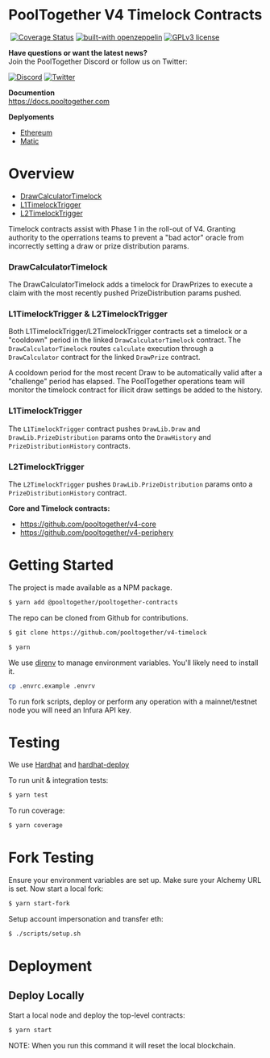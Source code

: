 # PoolTogether V4 Timelock Contracts

[![<PoolTogether>](https://circleci.com/gh/pooltogether/v4-timelock.svg?style=shield)](https://circleci.com/gh/pooltogether/v4-timelock)
[![Coverage Status](https://coveralls.io/repos/github/pooltogether/v4-timelock/badge.svg?branch=master)](https://coveralls.io/github/pooltogether/v4-timelock?branch=master)
[![built-with openzeppelin](https://img.shields.io/badge/built%20with-OpenZeppelin-3677FF)](https://docs.openzeppelin.com/)
[![GPLv3 license](https://img.shields.io/badge/License-GPLv3-blue.svg)](http://perso.crans.org/besson/LICENSE.html)

<strong>Have questions or want the latest news?</strong>
<br/>Join the PoolTogether Discord or follow us on Twitter:

[![Discord](https://badgen.net/badge/icon/discord?icon=discord&label)](https://discord.gg/JFBPMxv5tr)
[![Twitter](https://badgen.net/badge/icon/twitter?icon=twitter&label)](https://twitter.com/PoolTogether_)

**Documention**<br>
https://docs.pooltogether.com

**Deplyoments**<br>
- [Ethereum](https://docs.pooltogether.com/resources/networks/ethereum)
- [Matic](https://docs.pooltogether.com/resources/networks/matic)

# Overview
- [DrawCalculatorTimelock](/contracts/DrawCalculatorTimelock.sol)
- [L1TimelockTrigger](/contracts/L1TimelockTrigger.sol)
- [L2TimelockTrigger](/contracts/L2TimelockTrigger.sol)

Timelock contracts assist with Phase 1 in the roll-out of V4. Granting authority to the operrations teams to prevent a "bad actor" oracle from incorrectly setting a draw or prize distribution params. 

### DrawCalculatorTimelock
The DrawCalculatorTimelock adds a timelock for DrawPrizes to execute a claim with the most recently pushed PrizeDistribution params pushed. 

### L1TimelockTrigger & L2TimelockTrigger
Both L1TimelockTrigger/L2TimelockTrigger contracts set a timelock or a "cooldown" period in the linked `DrawCalculatorTimelock` contract. The `DrawCalculatorTimelock` routes `calculate` execution through a `DrawCalculator` contract for the linked `DrawPrize` contract.

 A cooldown period for the most recent Draw to be automatically valid after a "challenge" period has elapsed. The PoolTogether operations team will monitor the timelock contract for illicit draw settings be added to the history.

### L1TimelockTrigger
The `L1TimelockTrigger` contract pushes `DrawLib.Draw` and `DrawLib.PrizeDistribution` params onto the `DrawHistory` and `PrizeDistributionHistory` contracts.

### L2TimelockTrigger
The `L2TimelockTrigger` pushes `DrawLib.PrizeDistribution` params onto a `PrizeDistributionHistory` contract.

**Core and Timelock contracts:**

- https://github.com/pooltogether/v4-core
- https://github.com/pooltogether/v4-periphery

# Getting Started

The project is made available as a NPM package.

```sh
$ yarn add @pooltogether/pooltogether-contracts
```

The repo can be cloned from Github for contributions.

```sh
$ git clone https://github.com/pooltogether/v4-timelock
```

```sh
$ yarn
```

We use [direnv](https://direnv.net/) to manage environment variables.  You'll likely need to install it.

```sh
cp .envrc.example .envrv
```

To run fork scripts, deploy or perform any operation with a mainnet/testnet node you will need an Infura API key.

# Testing

We use [Hardhat](https://hardhat.dev) and [hardhat-deploy](https://github.com/wighawag/hardhat-deploy)

To run unit & integration tests:

```sh
$ yarn test
```

To run coverage:

```sh
$ yarn coverage
```

# Fork Testing

Ensure your environment variables are set up.  Make sure your Alchemy URL is set.  Now start a local fork:

```sh
$ yarn start-fork
```

Setup account impersonation and transfer eth:

```sh
$ ./scripts/setup.sh
```

# Deployment

## Deploy Locally

Start a local node and deploy the top-level contracts:

```bash
$ yarn start
```

NOTE: When you run this command it will reset the local blockchain.

